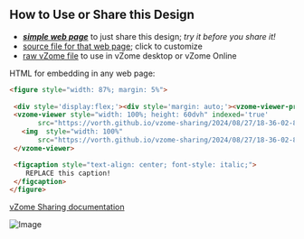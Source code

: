 
## How to Use or Share this Design

 - [***simple web page***](<https://vorth.github.io/vzome-sharing/2024/08/27/18-36-02-818Z-hyperdo-steps/>) to just share this design; *try it before you share it!*
 - [source file for that web page](<https://github.com/vorth/vzome-sharing/edit/main/2024/08/27/18-36-02-818Z-hyperdo-steps/index.md>); click to customize
 - [raw vZome file](<https://raw.githubusercontent.com/vorth/vzome-sharing/main/2024/08/27/18-36-02-818Z-hyperdo-steps/hyperdo-steps.vZome>) to use in vZome desktop or vZome Online
 
 HTML for embedding in any web page:
 ```html
<figure style="width: 87%; margin: 5%">
  
  <div style='display:flex;'><div style='margin: auto;'><vzome-viewer-previous label='prev step'></vzome-viewer-previous><vzome-viewer-next label='next step'></vzome-viewer-next></div></div>
  <vzome-viewer style="width: 100%; height: 60dvh" indexed='true'
        src="https://vorth.github.io/vzome-sharing/2024/08/27/18-36-02-818Z-hyperdo-steps/hyperdo-steps.vZome" >
    <img  style="width: 100%"
        src="https://vorth.github.io/vzome-sharing/2024/08/27/18-36-02-818Z-hyperdo-steps/hyperdo-steps.png" >
  </vzome-viewer>

  <figcaption style="text-align: center; font-style: italic;">
     REPLACE this caption!
  </figcaption>
</figure>

 ```

[vZome Sharing documentation](https://vzome.github.io/vzome/sharing.html#how-it-works)

![Image](<hyperdo-steps.png>)

